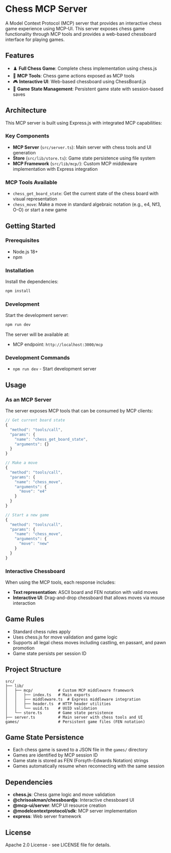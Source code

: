# Chess MCP Server

A Model Context Protocol (MCP) server that provides an interactive chess game experience using MCP-UI. This server exposes chess game functionality through MCP tools and provides a web-based chessboard interface for playing games.

## Features

- ♟️ **Full Chess Game**: Complete chess implementation using chess.js
- 🔧 **MCP Tools**: Chess game actions exposed as MCP tools
- 🎮 **Interactive UI**: Web-based chessboard using ChessBoard.js
- 💾 **Game State Management**: Persistent game state with session-based saves

## Architecture

This MCP server is built using Express.js with integrated MCP capabilities:

### Key Components

- **MCP Server** (`src/server.ts`): Main server with chess tools and UI generation
- **Store** (`src/lib/store.ts`): Game state persistence using file system
- **MCP Framework** (`src/lib/mcp/`): Custom MCP middleware implementation with Express integration

### MCP Tools Available

- `chess_get_board_state`: Get the current state of the chess board with visual representation
- `chess_move`: Make a move in standard algebraic notation (e.g., e4, Nf3, O-O) or start a new game

## Getting Started

### Prerequisites

- Node.js 18+
- npm

### Installation

Install the dependencies:

```bash
npm install
```

### Development

Start the development server:

```bash
npm run dev
```

The server will be available at:

- MCP endpoint: `http://localhost:3000/mcp`

### Development Commands

- `npm run dev` - Start development server

## Usage

### As an MCP Server

The server exposes MCP tools that can be consumed by MCP clients:

```typescript
// Get current board state
{
  "method": "tools/call",
  "params": {
    "name": "chess_get_board_state",
    "arguments": {}
  }
}

// Make a move
{
  "method": "tools/call",
  "params": {
    "name": "chess_move",
    "arguments": {
      "move": "e4"
    }
  }
}

// Start a new game
{
  "method": "tools/call",
  "params": {
    "name": "chess_move",
    "arguments": {
      "move": "new"
    }
  }
}
```

### Interactive Chessboard

When using the MCP tools, each response includes:
- **Text representation**: ASCII board and FEN notation with valid moves
- **Interactive UI**: Drag-and-drop chessboard that allows moves via mouse interaction

## Game Rules

- Standard chess rules apply
- Uses chess.js for move validation and game logic
- Supports all legal chess moves including castling, en passant, and pawn promotion
- Game state persists per session ID

## Project Structure

```
src/
├── lib/
│   ├── mcp/           # Custom MCP middleware framework
│   │   ├── index.ts   # Main exports
│   │   ├── middleware.ts  # Express middleware integration
│   │   ├── header.ts  # HTTP header utilities
│   │   └── uuid.ts    # UUID validation
│   └── store.ts       # Game state persistence
├── server.ts          # Main server with chess tools and UI
games/                 # Persistent game files (FEN notation)
```

## Game State Persistence

- Each chess game is saved to a JSON file in the `games/` directory
- Games are identified by MCP session ID
- Game state is stored as FEN (Forsyth-Edwards Notation) strings
- Games automatically resume when reconnecting with the same session

## Dependencies

- **chess.js**: Chess game logic and move validation
- **@chrisoakman/chessboardjs**: Interactive chessboard UI
- **@mcp-ui/server**: MCP UI resource creation
- **@modelcontextprotocol/sdk**: MCP server implementation
- **express**: Web server framework

## License

Apache 2.0 License - see LICENSE file for details.
